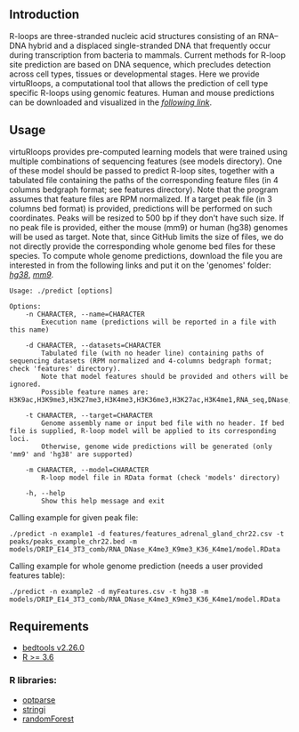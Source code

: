 
## Introduction

R-loops are three-stranded nucleic acid structures consisting of an RNA–DNA hybrid and a displaced single-stranded DNA that frequently occur during transcription from bacteria to mammals. Current methods for R-loop site prediction are based on DNA sequence, which precludes detection across cell types, tissues or developmental stages. Here we provide virtuRloops, a computational tool that allows the prediction of cell type specific R-loops using genomic features. Human and mouse predictions can be downloaded and visualized in the [*following link*](http://193.147.188.155/pmargar/drip_pred/). 

## Usage

virtuRloops provides pre-computed learning models that were trained using multiple combinations of sequencing features (see models directory). One of these model should be passed to predict R-loop sites, together with a tabulated file containing the paths of the corresponding feature files (in 4 columns bedgraph format; see features directory). Note that the program assumes that feature files are RPM normalized. If a target peak file (in 3 columns bed format) is provided, predictions will be performed on such coordinates. Peaks will be resized to 500 bp if they don't have such size. If no peak file is provided, either the mouse (mm9) or human (hg38) genomes will be used as target. Note that, since GitHub limits the size of files, we do not directly provide the corresponding whole genome bed files for these species. To compute whole genome predictions, download the file you are interested in from the following links and put it on the 'genomes' folder: [*hg38*](http://193.147.188.155/pmargar/drip_pred/hg38_1_to_22_XYM_sliding_500bp_MAPPABLE.bed), [*mm9*](http://193.147.188.155/pmargar/drip_pred/mm9_20_longest_sliding_500bp_MAPPABLE.bed).

```
Usage: ./predict [options]

Options:
	-n CHARACTER, --name=CHARACTER
		Execution name (predictions will be reported in a file with this name)

	-d CHARACTER, --datasets=CHARACTER
		Tabulated file (with no header line) containing paths of sequencing datasets (RPM normalized and 4-columns bedgraph format; check 'features' directory).
		Note that model features should be provided and others will be ignored.
		Possible feature names are: H3K9ac,H3K9me3,H3K27me3,H3K4me3,H3K36me3,H3K27ac,H3K4me1,RNA_seq,DNase,GRO_seq

	-t CHARACTER, --target=CHARACTER
		Genome assembly name or input bed file with no header. If bed file is supplied, R-loop model will be applied to its corresponding loci.
		Otherwise, genome wide predictions will be generated (only 'mm9' and 'hg38' are supported)

	-m CHARACTER, --model=CHARACTER
		R-loop model file in RData format (check 'models' directory)

	-h, --help
		Show this help message and exit
```
Calling example for given peak file:
```
./predict -n example1 -d features/features_adrenal_gland_chr22.csv -t peaks/peaks_example_chr22.bed -m models/DRIP_E14_3T3_comb/RNA_DNase_K4me3_K9me3_K36_K4me1/model.RData
```
Calling example for whole genome prediction (needs a user provided features table):
```
./predict -n example2 -d myFeatures.csv -t hg38 -m models/DRIP_E14_3T3_comb/RNA_DNase_K4me3_K9me3_K36_K4me1/model.RData
```

## Requirements

- [bedtools v2.26.0](https://bedtools.readthedocs.io/en/latest/)
- [R >= 3.6](https://cran.r-project.org/)

### R libraries:

- [optparse](https://cran.r-project.org/web/packages/optparse/index.html)
- [stringi](https://cran.r-project.org/web/packages/stringi/index.html)
- [randomForest](https://cran.r-project.org/web/packages/randomForest/index.html)
